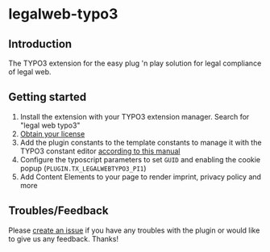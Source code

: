 # legalweb-typo3

## Introduction

The TYPO3 extension for the easy plug 'n play solution for legal compliance of legal web.

## Getting started

1. Install the extension with your TYPO3 extension manager. Search for "legal web typo3"
2. [Obtain your license](https://legalweb.io)
3. Add the plugin constants to the template constants to manage it with the TYPO3 constant editor [according to this manual](https://docs.typo3.org/m/typo3/reference-typoscript/master/en-us/UsingSetting/Entering.html#static-includes)
4. Configure the typoscript parameters to set `GUID` and enabling the cookie popup (`PLUGIN.TX_LEGALWEBTYPO3_PI1`)
5. Add Content Elements to your page to render imprint, privacy policy and more

## Troubles/Feedback

Please [create an issue](https://github.com/legalwebio/legalweb-typo3/issues/new) if you have any troubles with the plugin or would like to give us any feedback. Thanks!


